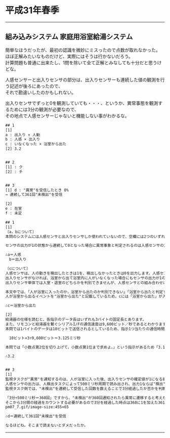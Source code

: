 # 平成31年春季

---

## 組み込みシステム 家庭用浴室給湯システム

簡単なほうだったが、最初の認識を微妙にミスったので点数が取れなかった。  
ほぼ正解みたいなものだけど、実際にはそうは行かないだろう。  
計算問題も普通に出来たし、1問を除いて全て正解とみなしても十分だと思うけどな。  

人感センサーと出入りセンサの部分は、出入りセンサーも連続した値の観測を行う記述が後ろにあったので、  
それで勘違いしたのかもしれない。  

出入りセンサでずっと0を観測していても・・・、というか、異常事態を観測するためには3分の観測が必要なので、  
その地点で人感センサーじゃないと機能しない事がわかるな。  

``` txt : 回答 30分 5/9
## 1
[1]
a : 出入り × 人勧
b : 人感 × 出入り
c : いなくなった × 浴室から出た
[2] 3.2


## 2
[1] : ク
[2] : チ


## 3
[1] d : "異常"を受信したとき 0%
→ 連続して361回"未検出"を受信

[2]
e : 在室
f : 未定
```

``` txt : 解説
## 1
[1]
〔a，bについて〕
本問のシステムには人感センサと出入りセンサしか使われていないので、空欄には2つのいずれかが入ります。

センサの出力が1の状態から連続して0となった場合に異常事象と判定されるのは人感センサの方なので、aには人感(センサ)、bには出入り(センサ)が入ります。

∴a＝人感
　b＝出入り

〔cについて〕
人感センサは、人の動きを検出したときは1を、検出しなかったときは0を出力します。人感センサの出力は浴室内に人がいるかどうかにかかわらず行われるので、
出入りセンサがなければ、浴室から出て浴室内に人がいなくなった場合にもセンサの出力が1の状態から連続して0となり、異常事象と判定されてしまいます。
出入りセンサ単体では入室・退室のどちらかを判別できませんが、人感センサとの組み合わせによって浴室から出たことを判定できるようになっています。

本文中では、「人が浴室に入ったのか，浴室から出たのか判別できない」「浴室から出たと判定する」というように、
人が浴室から出るイベントを"浴室から出た"と記載しているため、cには「浴室から出た」が入ります。

∴c＝浴室から出た

[2]
給湯器の仕様を読むと、各指示のデータ長はいずれも3バイトの固定長とあります。
また、リモコンと給湯器を繋ぐシリアルI/Fの通信速度は9,600ビット／秒であるとわかります。
本問では1バイトのデータは10ビットで送信されるとしているため、指示1つ当たりの通信時間は、

　10ビット×3÷9,600ビット＝3.125ミリ秒

本問では「小数点第2位を切り上げて，小数点第1位まで求めよ。」という指示があるため「3.125→3.2ミリ秒」となります。

∴3.2


## 3
[1]
監視タスクが"異常"を通知するのは、人が浴室に入った後、出入りセンサの確定値が1になる前（すなわち退室する前）に、人感センサの出力が連続して3分以上0であったときです。
人感センサの出力は、人検出タスクによって500ミリ秒周期で読み出され、出力1ならば"検出"、出力0ならば"未検出"が監視タスクに通知されることになっています。
監視タスク側では、"未検出"を連続して受信した回数を数えることで3分経過したか否かを判断することとなります。

「3分÷500ミリ秒＝360回」ですから、"未検出"が360回通知されたら異常に遷移すると考えがちですが、最初に0を読みだしたのを1回目とすると、
そこから3分間の経過をカウントする必要があるので3分を経過した時点は360に1を加えた361回目となります。
pm07_7.gif/image-size:455×65

∴d＝連続して361回"未検出"を受信

なるほどね。そこまで読まないとダメだったか。
```

---
